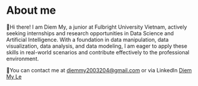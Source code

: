 # About me
👋Hi there! I am Diem My, a junior at Fulbright University Vietnam, actively seeking internships and research opportunities in Data Science and Artificial Intelligence. 
  With a foundation in data manipulation, data visualization, data analysis, and data modeling, I am eager to apply these skills in real-world scenarios and contribute 
  effectively to the professional environment.
  
📘You can contact me at diemmy2003204@gmail.com or via LinkedIn [Diem My Le](https://www.linkedin.com/in/diem-my-le/)


<!--
**diemmylelelele/diemmylelelele** is a ✨ _special_ ✨ repository because its `README.md` (this file) appears on your GitHub profile.

Here are some ideas to get you started:

- 🔭 I’m currently working on ...
- 🌱 I’m currently learning ...
- 👯 I’m looking to collaborate on ...
- 🤔 I’m looking for help with ...
- 💬 Ask me about ...
- 📫 How to reach me: ...
- 😄 Pronouns: ...
- ⚡ Fun fact: ...
-->
